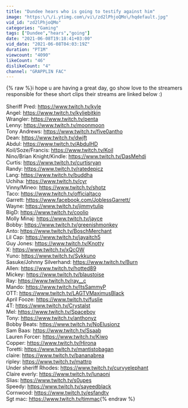```yaml
---
title: "Dundee hears who is going to testify against him"
image: "https:\/\/i.ytimg.com\/vi\/zd2lPhjoQMo\/hqdefault.jpg"
vid_id: "zd2lPhjoQMo"
categories: "Gaming"
tags: ["Dundee","hears","going"]
date: "2021-06-08T19:18:41+03:00"
vid_date: "2021-06-08T04:03:19Z"
duration: "PT1M"
viewcount: "4090"
likeCount: "46"
dislikeCount: "4"
channel: "GRAPPLIN FAC"
---
```

{% raw %}i hope u are having a great day, go show love to the streamers responsible for these short clips their streams are linked below :)<br /><br />Sheriff Pred: <a rel="nofollow" target="blank" href="https://www.twitch.tv/kyle">https://www.twitch.tv/kyle</a><br />Angel: <a rel="nofollow" target="blank" href="https://www.twitch.tv/kyliebitkin">https://www.twitch.tv/kyliebitkin</a><br />Wrangler: <a rel="nofollow" target="blank" href="https://www.twitch.tv/penta">https://www.twitch.tv/penta</a><br />Lenny: <a rel="nofollow" target="blank" href="https://www.twitch.tv/moonmoon">https://www.twitch.tv/moonmoon</a><br />Tony Andrews: <a rel="nofollow" target="blank" href="https://www.twitch.tv/five0antho">https://www.twitch.tv/five0antho</a><br />Dean: <a rel="nofollow" target="blank" href="https://www.twitch.tv/dwjft">https://www.twitch.tv/dwjft</a> <br />Abdul: <a rel="nofollow" target="blank" href="https://www.twitch.tv/AbdulHD">https://www.twitch.tv/AbdulHD</a><br />Koil/Soze/Francis: <a rel="nofollow" target="blank" href="https://www.twitch.tv/Koil">https://www.twitch.tv/Koil</a><br />Nino/Brian Knight/Kindle: <a rel="nofollow" target="blank" href="https://www.twitch.tv/DasMehdi">https://www.twitch.tv/DasMehdi</a><br />Curtis: <a rel="nofollow" target="blank" href="https://www.twitch.tv/curtisryan">https://www.twitch.tv/curtisryan</a><br />Randy: <a rel="nofollow" target="blank" href="https://www.twitch.tv/ratedepicz">https://www.twitch.tv/ratedepicz</a><br />Lang: <a rel="nofollow" target="blank" href="https://www.twitch.tv/buddha">https://www.twitch.tv/buddha</a><br />Uchiha: <a rel="nofollow" target="blank" href="https://www.twitch.tv/cyr">https://www.twitch.tv/cyr</a><br />Vinny/Mineo: <a rel="nofollow" target="blank" href="https://www.twitch.tv/shotz">https://www.twitch.tv/shotz</a> <br />Taco: <a rel="nofollow" target="blank" href="https://www.twitch.tv/officialtaco">https://www.twitch.tv/officialtaco</a><br />Garrett: <a rel="nofollow" target="blank" href="https://www.facebook.com/JoblessGarrett/">https://www.facebook.com/JoblessGarrett/</a><br />Wayne: <a rel="nofollow" target="blank" href="https://www.twitch.tv/jimmytulip">https://www.twitch.tv/jimmytulip</a><br />BigD: <a rel="nofollow" target="blank" href="https://www.twitch.tv/coolio">https://www.twitch.tv/coolio</a><br />Molly Minaj: <a rel="nofollow" target="blank" href="https://www.twitch.tv/jayce">https://www.twitch.tv/jayce</a><br />Bobby: <a rel="nofollow" target="blank" href="https://www.twitch.tv/greenishmonkey">https://www.twitch.tv/greenishmonkey</a><br />Anto: <a rel="nofollow" target="blank" href="https://www.twitch.tv/BoschMerchant">https://www.twitch.tv/BoschMerchant</a><br />Lil Cap: <a rel="nofollow" target="blank" href="https://www.twitch.tv/jayaitch5">https://www.twitch.tv/jayaitch5</a><br />Guy Jones: <a rel="nofollow" target="blank" href="https://www.twitch.tv/Knotty">https://www.twitch.tv/Knotty</a><br />X: <a rel="nofollow" target="blank" href="https://www.twitch.tv/xQcOW">https://www.twitch.tv/xQcOW</a><br />Yuno: <a rel="nofollow" target="blank" href="https://www.twitch.tv/Sykkuno">https://www.twitch.tv/Sykkuno</a><br />Sasuke/Johnny Silverhand: <a rel="nofollow" target="blank" href="https://www.twitch.tv/Burn">https://www.twitch.tv/Burn</a><br />Allen: <a rel="nofollow" target="blank" href="https://www.twitch.tv/hotted89">https://www.twitch.tv/hotted89</a><br />Mickey: <a rel="nofollow" target="blank" href="https://www.twitch.tv/blaustoise">https://www.twitch.tv/blaustoise</a><br />Ray: <a rel="nofollow" target="blank" href="https://www.twitch.tv/ray__c">https://www.twitch.tv/ray__c</a><br />Mando: <a rel="nofollow" target="blank" href="https://www.twitch.tv/ItsSammyP">https://www.twitch.tv/ItsSammyP</a><br />OTT: <a rel="nofollow" target="blank" href="https://www.twitch.tv/LAGTVMaximusBlack">https://www.twitch.tv/LAGTVMaximusBlack</a><br />April Fooze: <a rel="nofollow" target="blank" href="https://www.twitch.tv/fuslie">https://www.twitch.tv/fuslie</a><br />4T: <a rel="nofollow" target="blank" href="https://www.twitch.tv/Crystalst">https://www.twitch.tv/Crystalst</a><br />Mel: <a rel="nofollow" target="blank" href="https://www.twitch.tv/Spaceboy">https://www.twitch.tv/Spaceboy</a><br />Tony:  <a rel="nofollow" target="blank" href="https://www.twitch.tv/anthonyz">https://www.twitch.tv/anthonyz</a><br />Bobby Beats: <a rel="nofollow" target="blank" href="https://www.twitch.tv/NoElusionz">https://www.twitch.tv/NoElusionz</a><br />Sam Baas: <a rel="nofollow" target="blank" href="https://www.twitch.tv/Ssaab">https://www.twitch.tv/Ssaab</a><br />Lauren Forcer: <a rel="nofollow" target="blank" href="https://www.twitch.tv/Kiwo">https://www.twitch.tv/Kiwo</a><br />Copper: <a rel="nofollow" target="blank" href="https://www.twitch.tv/Hirona">https://www.twitch.tv/Hirona</a><br />Toretti: <a rel="nofollow" target="blank" href="https://www.twitch.tv/mantistobagan">https://www.twitch.tv/mantistobagan</a><br />claire: <a rel="nofollow" target="blank" href="https://www.twitch.tv/bananabrea">https://www.twitch.tv/bananabrea</a><br />ripley: <a rel="nofollow" target="blank" href="https://www.twitch.tv/mattrp">https://www.twitch.tv/mattrp</a><br />Under sheriff Rhodes: <a rel="nofollow" target="blank" href="https://www.twitch.tv/curvyelephant">https://www.twitch.tv/curvyelephant</a><br />Claire everly: <a rel="nofollow" target="blank" href="https://www.twitch.tv/lunaoni">https://www.twitch.tv/lunaoni</a><br />Slias: <a rel="nofollow" target="blank" href="https://www.twitch.tv/s0upes">https://www.twitch.tv/s0upes</a><br />Speedy: <a rel="nofollow" target="blank" href="https://www.twitch.tv/sayeedblack">https://www.twitch.tv/sayeedblack</a><br />Cornwood: <a rel="nofollow" target="blank" href="https://www.twitch.tv/esfandtv">https://www.twitch.tv/esfandtv</a><br />Sgt mac: <a rel="nofollow" target="blank" href="https://www.twitch.tv/timmac">https://www.twitch.tv/timmac</a>{% endraw %}
